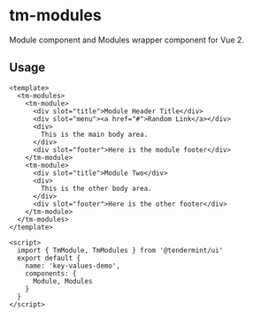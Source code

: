 # tm-modules

Module component and Modules wrapper component for Vue 2.

## Usage

    <template>
      <tm-modules>
        <tm-module>
          <div slot="title">Module Header Title</div>
          <div slot="menu"><a href="#">Random Link</a></div>
          <div>
            This is the main body area.
          </div>
          <div slot="footer">Here is the module footer</div>
        </tm-module>
        <tm-module>
          <div slot="title">Module Two</div>
          <div>
            This is the other body area.
          </div>
          <div slot="footer">Here is the other footer</div>
        </tm-module>
      </tm-modules>
    </template>

    <script>
      import { TmModule, TmModules } from '@tendermint/ui'
      export default {
        name: 'key-values-demo',
        components: {
          Module, Modules
        }
      }
    </script>
